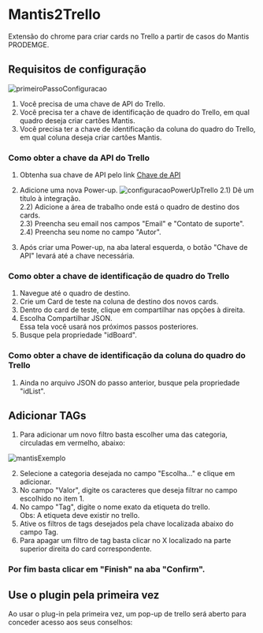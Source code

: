 # Mantis2Trello
Extensão do chrome para criar cards no Trello a partir de casos do Mantis PRODEMGE.


## Requisitos de configuração
![primeiroPassoConfiguracao](https://github.com/PedroWC/Mantis2Trello/assets/63911644/ed131ea6-dd05-40ab-932b-96d07aaae417)

1. Você precisa de uma chave de API do Trello.
2. Você precisa ter a chave de identificação de quadro do Trello, em qual quadro deseja criar cartões Mantis.
3. Você precisa ter a chave de identificação da coluna do quadro do Trello, em qual coluna deseja criar cartões Mantis.

### Como obter a chave da API do Trello

1) Obtenha sua chave de API pelo link [Chave de API](https://trello.com/power-ups/admin)
2) Adicione uma nova Power-up.
   ![configuracaoPowerUpTrello](https://github.com/PedroWC/Mantis2Trello/assets/63911644/c3166b45-ddf4-424b-9a0e-a7e547ad6eda)
   2.1) Dê um título à integração.<br>
   2.2) Adicione a área de trabalho onde está o quadro de destino dos cards.<br>
   2.3) Preencha seu email nos campos "Email" e "Contato de suporte".<br>
   2.4) Preencha seu nome no campo "Autor".
   
3) Após criar uma Power-up, na aba lateral esquerda, o botão "Chave de API" levará até a chave necessária.

### Como obter a chave de identificação de quadro do Trello

1) Navegue até o quadro de destino.
2) Crie um Card de teste na coluna de destino dos novos cards.
3) Dentro do card de teste, clique em compartilhar nas opções à direita.
4) Escolha Compartilhar JSON.<br>
    Essa tela você usará nos próximos passos posteriores.
6) Busque pela propriedade "idBoard".

### Como obter a chave de identificação da coluna do quadro do Trello

1) Ainda no arquivo JSON do passo anterior, busque pela propriedade "idList".


## Adicionar TAGs

1) Para adicionar um novo filtro basta escolher uma das categoria, circuladas em vermelho, abaixo:

![mantisExemplo](https://github.com/PedroWC/Mantis2Trello/assets/63911644/ba61585b-503f-4df2-9c57-ef0f4effff79)

2) Selecione a categoria desejada no campo "Escolha..." e clique em adicionar.
3) No campo "Valor", digite os caracteres que deseja filtrar no campo escolhido no item 1.
4) No campo "Tag", digite o nome exato da etiqueta do trello.
   <br>Obs: A etiqueta deve existir no trello.
5) Ative os filtros de tags desejados pela chave localizada abaixo do campo Tag.
6) Para apagar um filtro de tag basta clicar no X localizado na parte superior direita do card correspondente.


### Por fim basta clicar em "Finish" na aba "Confirm".


## Use o plugin pela primeira vez

Ao usar o plug-in pela primeira vez, um pop-up de trello será aberto para conceder acesso aos seus conselhos:

